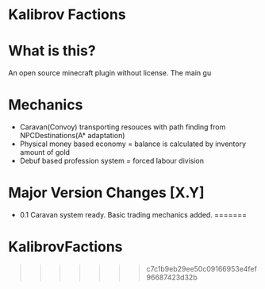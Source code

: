 # Kalibrov Factions

# What is this?
An open source minecraft plugin without license. The main gu

# Mechanics
- Caravan(Convoy) transporting resouces with path finding from NPCDestinations(A* adaptation)
- Physical money based economy = balance is calculated by inventory amount of gold
- Debuf based profession system = forced labour division

# Major Version Changes [X.Y]
- 0.1 Caravan system ready. Basic trading mechanics added.
=======
# KalibrovFactions
>>>>>>> c7c1b9eb29ee50c09166953e4fef96687423d32b
